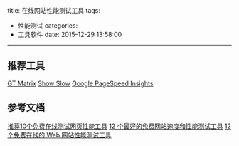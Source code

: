 title: 在线网站性能测试工具
tags:
  - 性能测试
categories:
  - 工具软件
date: 2015-12-29 13:58:00
---


## 推荐工具
[GT Matrix](http://gtmetrix.com/)
[Show Slow](http://www.oschina.net/p/show-slow)
[Google PageSpeed Insights](https://developers.google.com/speed/pagespeed/insights/)


## 参考文档
[推荐10个免费在线测试网页性能工具](http://www.daqianduan.com/3962.html)
[12 个最好的免费网站速度和性能测试工具](http://segmentfault.com/a/1190000000447171)
[12 个免费在线的 Web 网站性能测试工具](http://www.oschina.net/news/21033/12-free-online-tools-for-website-testing)

